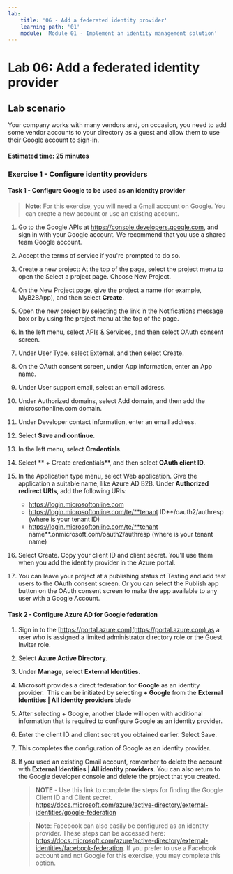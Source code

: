 ```yaml
---
lab:
    title: '06 - Add a federated identity provider'
    learning path: '01'
    module: 'Module 01 - Implement an identity management solution'
---
```


# Lab 06: Add a federated identity provider

## Lab scenario

Your company works with many vendors and, on occasion, you need to add some vendor accounts to your directory as a guest and allow them to use their Google account to sign-in.

#### Estimated time: 25 minutes

### Exercise 1 - Configure identity providers

#### Task 1 - Configure Google to be used as an identity provider

>**Note**: For this exercise, you will need a Gmail account on Google. You can create a new account or use an existing account.

1. Go to the Google APIs at https://console.developers.google.com, and sign in with your Google account. We recommend that you use a shared team Google account.

1. Accept the terms of service if you're prompted to do so.

1. Create a new project: At the top of the page, select the project menu to open the Select a project page. Choose New Project.

1. On the New Project page, give the project a name (for example, MyB2BApp), and then select **Create**.

1. Open the new project by selecting the link in the Notifications message box or by using the project menu at the top of the page.

1. In the left menu, select APIs & Services, and then select OAuth consent screen.

1. Under User Type, select External, and then select Create.

1. On the OAuth consent screen, under App information, enter an App name.

1. Under User support email, select an email address.

1. Under Authorized domains, select Add domain, and then add the microsoftonline.com domain.

1. Under Developer contact information, enter an email address.

1. Select **Save and continue**.

1. In the left menu, select **Credentials**.

1. Select ** + Create credentials**, and then select **OAuth client ID**.

1. In the Application type menu, select Web application. Give the application a suitable name, like Azure AD B2B. Under **Authorized redirect URIs**, add the following URIs:

    - https://login.microsoftonline.com
    - https://login.microsoftonline.com/te/**tenant ID**/oauth2/authresp
    (where <tenant ID> is your tenant ID)
    - https://login.microsoftonline.com/te/**tenant name**.onmicrosoft.com/oauth2/authresp
    (where <tenant name> is your tenant name)

1. Select Create. Copy your client ID and client secret. You'll use them when you add the identity provider in the Azure portal.

1. You can leave your project at a publishing status of Testing and add test users to the OAuth consent screen. Or you can select the Publish app button on the OAuth consent screen to make the app available to any user with a Google Account.

#### Task 2 - Configure Azure AD for Google federation

1. Sign in to the [https://portal.azure.com](https://portal.azure.com) as a user who is assigned a limited administrator directory role or the Guest Inviter role.

1. Select **Azure Active Directory**.

1. Under **Manage**, select **External Identities**.

1. Microsoft provides a direct federation for **Google** as an identity provider.  This can be initiated by selecting **+ Google** from the **External Identities | All identity providers** blade
 
1. After selecting + Google, another blade will open with additional information that is required to configure Google as an identity provider.  

1. Enter the client ID and client secret you obtained earlier. Select Save.

1. This completes the configuration of Google as an identity provider.

1. If you used an existing Gmail account, remember to delete the account with **External Identities | All identity providers**. You can also return to the Google developer console and delete the project that you created.


    >**NOTE** - Use this link to complete the steps for finding the Google Client ID and Client secret.
    https://docs.microsoft.com/azure/active-directory/external-identities/google-federation


    > **Note**: Facebook can also easily be configured as an identity provider. These steps can be accessed here: https://docs.microsoft.com/azure/active-directory/external-identities/facebook-federation. If you prefer to use a Facebook account and not Google for this exercise, you may complete this option.

